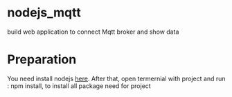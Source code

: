 # nodejs_mqtt

build web application to connect Mqtt broker and show data

# Preparation
You need install nodejs [here](https://phoenixnap.com/kb/install-node-js-npm-on-windows).
After that, open termernial with project and run : npm install, to install all package need for project



